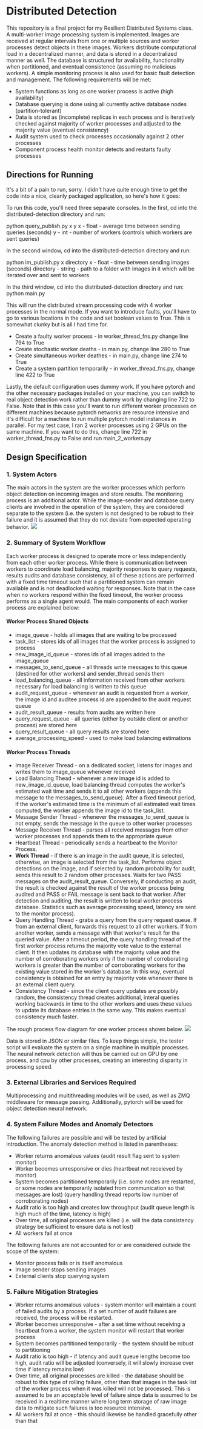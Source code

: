 # Distributed Detection

This repository is a final project for my Resilient Distributed Systems class. A multi-worker image processing system is implemented. Images are received at regular intervals from one or multiple sources and worker processes detect objects in these images. Workers distribute computational load in a decentralized manner, and data is stored in a decentralized manner as well. The database is structured for availability, functionality when partitioned, and eventual consistence (assuming no malicious workers). A simple monitoring process is also used for basic fault detection and management. The following requirements will be met:
- System functions as long as one worker process is active (high availability)
- Database querying is done using all currently active database nodes (partition-tolerant)
- Data is stored as (incomplete) replicas in each process and is iteratively checked against majority of worker processes and adjusted to the majority value (eventual consistency)
- Audit system used to check processes occasionally against 2 other processes
- Component process health monitor detects and restarts faulty processes

## Directions for Running
It's a bit of a pain to run, sorry. I didn't have quite enough time to get the code into a nice, cleanly packaged application, so here's how it goes:

To run this code, you'll need three separate consoles. In the first, cd into the distributed-detection directory and run:

python query_publish.py x y
x - float - average time between sending queries (seconds)
y - int - number of workers (controls which workers are sent queries)

In the second window, cd into the distributed-detection directory and run:

python im_publish.py x directory
x - float - time between sending images (seconds)
directory - string - path to a folder with images in it which will be iterated over and sent to workers

In the third window, cd into the distributed-detection directory and run:
python main.py


This will run the distributed stream processing code with 4 worker processes in the normal mode. If you want to introduce faults, you'll have to go to various locations in the code and set boolean values to True. This is somewhat clunky but is all I had time for.
- Create a faulty worker process - in worker_thread_fns.py change line 794 to True
- Create stochastic worker deaths - in main.py, change line 280 to True
- Create simultaneous worker deathes - in main.py, change line 274 to True
- Create a system partition temporarily - in worker_thread_fns.py, change line 422 to True

Lastly, the default configuration uses dummy work. 
If you have pytorch and the other necessary packages installed on your machine, you can switch to real object detection work rather than dummy work by changing line 722 to False. 
Note that in this case you'll want to run different worker processes on different machines because pytorch networks are resource intensive and it's difficult for a machine to run multiple pytorch model instances in parallel.
For my test case, I ran 2 worker processes using 2 GPUs on the same machine. If you want to do this, change line 722 in worker_thread_fns.py to False and run main_2_workers.py


## Design Specification
### 1. System Actors
The main actors in the system are the worker processes which perform object detection on incoming images and store results. The monitoring process is an additional actor. While the image-sender and database query clients are involved in the operation of the system, they are considered separate to the system (i.e. the system is not designed to be robust to their failure and it is assumed that they do not deviate from expected operating behavior.
![](readme_ims/diagram0.jpg)

### 2. Summary of System Workflow
Each worker process is designed to operate more or less independently from each other worker process. While there is communication between workers to coordinate load balancing, majority responses to query requests, results audits and database consistency, all of these actions are performed with a fixed time timeout such that a partitioned system can remain available and is not deadlocked waiting for responses. Note that in the case when no workers respond within the fixed timeout, the worker process performs as a single agent would. The main components of each worker process are explained below:
#### Worker Process Shared Objects
- image_queue - holds all images that are waiting to be processed
- task_list - stores ids of all images that the worker process is assigned to process
- new_image_id_queue - stores ids of all images added to the image_queue
- messages_to_send_queue - all threads write messages to this queue (destined for other workers) and sender_thread sends them
- load_balancing_queue - all information received from other workers necessary for load balancing is written to this queue
- audit_request_queue - whenever an audit is requested from a worker, the image id and auditee process id are appended to the audit request queue
- audit_result_queue - results from audits are written here
- query_request_queue - all queries (either by outside client or another process) are stored here
- query_result_queue - all query results are stored here
- average_processing_speed - used to make load balancing estimations
#### Worker Process Threads
- Image Receiver Thread - on a dedicated socket, listens for images and writes them to image_queue whenever received
- Load Balancing Thead - whenever a new image id is added to new_image_id_queue, load balancing thread computes the worker's estimated wait time and sends it to all other workers (appends this message to the messages_to_send_queue). After a fixed timeout period, if the worker's estimated time is the minimum of all estimated wait times computed, the worker appends the image id to the task_list.
- Message Sender Thread - whenever the messages_to_send_queue is not empty, sends the message in the queue to other worker processes
- Message Receiver Thread - parses all received messages from other worker processes and appends them to the appropriate queue
- Heartbeat Thread - periodically sends a heartbeat to the Monitor Process.
- **Work Thread** - if there is an image in the audit queue, it is selected, otherwise, an image is selected from the task_list. Performs object detections on the image, and if selected by random probability for audit, sends this result to 2 random other processes. Waits for two PASS messages on the audit_result_queue. Conversely, if conducting an audit, the result is checked against the result of the worker process being audited and PASS or FAIL message is sent back to that worker. After detection and auditing, the result is written to local worker process database. Statistics such as average processing speed, latency are sent to the monitor process).
- Query Handling Thread - grabs a query from the query request queue. If from an external client, forwards this request to all other workers. If from another worker, sends a message with that worker's result for the queried value. After a timeout period, the query handling thread of the first worker process returns the majority vote value to the external client. It then updates its database with the majority value and the number of corroborating workers only if the number of corroborating workers is greater than the number of corroborating workers for the existing value stored in the worker's database. In this way, eventual consistency is obtained for an entry by majority vote whenever there is an external client query.
- Consistency Thread - since the client query updates are possibly random, the consistency thread creates additional, interal queries working backwards in time to the other workers and uses these values to update its database entries in the same way. This makes eventual consistency much faster.

The rough process flow diagram for one worker process shown below.
![](readme_ims/diagram1.jpg)

Data is stored in JSON or similar files. To keep things simple, the tester script will evaluate the system on a single machine in multiple processes. The neural network detection will thus be carried out on GPU by one process, and cpu by other processes, creating an interesting disparity in processing speed.

### 3. External Libraries and Services Required
Multiprocessing and multithreading modules will be used, as well as ZMQ middleware for message passing. Additionally, pytorch will be used for object detection neural network.

### 4. System Failure Modes and Anomaly Detectors
The following failures are possible and will be tested by artificial introduction. The anomaly detection method is listed in parentheses:
- Worker returns anomalous values (audit result flag sent to system monitor)
- Worker becomes unresponsive or dies (heartbeat not receieved by monitor)
- System becomes partitioned temporarily (i.e. some nodes are restarted, or some nodes are temporarily isolated from communication so that messages are lost) (query handling thread reports low number of corroborating nodes)
- Audit ratio is too high and creates low throughput (audit queue length is high much of the time, latency is high)
- Over time, all original processes are killed (i.e. will the data consistency strategy be sufficient to ensure data is not lost)
- All workers fail at once 

The following failures are not accounted for or are considered outside the scope of the system:
- Monitor process fails or is itself anomalous
- Image sender stops sending images
- External clients stop querying system

### 5. Failure Mitigation Strategies
- Worker returns anomalous values - system monitor will maintain a count of failed audits by a process. If a set number of audit failures are received, the process will be restarted.
- Worker becomes unresponsive - after a set time without receiving a heartbeat from a worker, the system monitor will restart that worker process
- System becomes partitioned temporarily - the system should be robust to partitioning
- Audit ratio is too high - if latency and audit queue lengths become too high, audit ratio will be adjusted (conversely, it will slowly increase over time if latency remains low)
- Over time, all original processes are killed - the database should be robust to this type of rolling failure, other than that images in the task list of the worker process when it was killed will not be processed. This is assumed to be an acceptable level of failure since data is assumed to be received in a realtime manner where long term storage of raw image data to mitigate such failures is too resource intensive.
- All workers fail at once - this should likewise be handled gracefully other than that 


